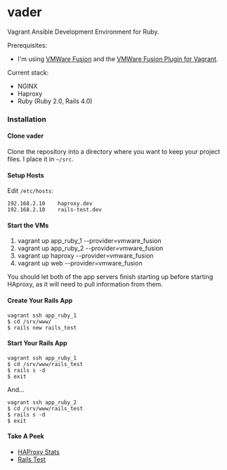 vader
=====

Vagrant Ansible Development Environment for Ruby.

Prerequisites:
* I'm using [VMWare Fusion](https://www.vmware.com/products/fusion/overview.html) and the [VMWare Fusion Plugin for Vagrant](http://www.vagrantup.com/vmware).

Current stack: 

* NGINX
* Haproxy
* Ruby (Ruby 2.0, Rails 4.0)

### Installation             

#### Clone vader

Clone the repository into a directory where you want to keep your project files.  I place it in `~/src`.

#### Setup Hosts

Edit `/etc/hosts`:

    192.168.2.10    haproxy.dev
    192.168.2.10    rails-test.dev
    
#### Start the VMs

1. vagrant up app_ruby_1 --provider=vmware_fusion
2. vagrant up app_ruby_2 --provider=vmware_fusion
3. vagrant up haproxy --provider=vmware_fusion
4. vagrant up web --provider=vmware_fusion

You should let both of the app servers finish starting up before starting HAproxy, as it will need to pull information from them.

#### Create Your Rails App

    vagrant ssh app_ruby_1
    $ cd /srv/www/
    $ rails new rails_test
    
#### Start Your Rails App

    vagrant ssh app_ruby_1
    $ cd /srv/www/rails_test
    $ rails s -d
    $ exit

And...    

    vagrant ssh app_ruby_2
    $ cd /srv/www/rails_test
    $ rails s -d
    $ exit

#### Take A Peek

* [HAProxy Stats](http://haproxy.dev/haproxy?admin)
* [Rails Test](http://rails-test.dev)
